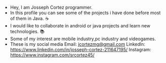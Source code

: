 - Hey, I am Josseph Cortez programmer. 
- In this profile you can see some of the projects i have done before most of them in Java. ☕
- I would like to collaborate in android or java projects and learn new technologies. 📚
- Some of my interest are mobile industry,pc industry and videogames.
- These is my social media
  Email: jcortezmg@gmail.com Linkedln: https://www.linkedin.com/in/josseph-cortez-211647195/   Instagram: https://www.instagram.com/srcortez45/
  
